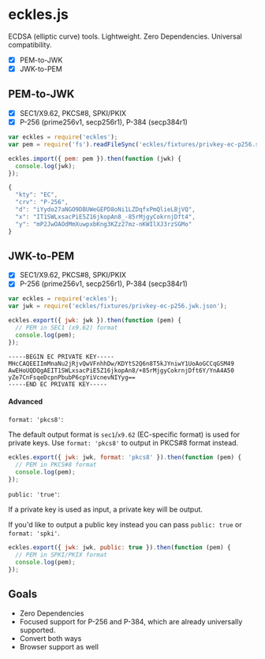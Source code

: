 eckles.js
=========

ECDSA (elliptic curve) tools. Lightweight. Zero Dependencies. Universal compatibility.

* [x] PEM-to-JWK
* [x] JWK-to-PEM

## PEM-to-JWK

* [x] SEC1/X9.62, PKCS#8, SPKI/PKIX
* [x] P-256 (prime256v1, secp256r1), P-384 (secp384r1)

```js
var eckles = require('eckles');
var pem = require('fs').readFileSync('eckles/fixtures/privkey-ec-p256.sec1.pem', 'ascii');

eckles.import({ pem: pem }).then(function (jwk) {
  console.log(jwk);
});
```

```js
{
  "kty": "EC",
  "crv": "P-256",
  "d": "iYydo27aNGO9DBUWeGEPD8oNi1LZDqfxPmQlieLBjVQ",
  "x": "IT1SWLxsacPiE5Z16jkopAn8_-85rMjgyCokrnjDft4",
  "y": "mP2JwOAOdMmXuwpxbKng3KZz27mz-nKWIlXJ3rzSGMo"
}
```

## JWK-to-PEM

* [x] SEC1/X9.62, PKCS#8, SPKI/PKIX
* [x] P-256 (prime256v1, secp256r1), P-384 (secp384r1)

```js
var eckles = require('eckles');
var jwk = require('eckles/fixtures/privkey-ec-p256.jwk.json');

eckles.export({ jwk: jwk }).then(function (pem) {
  // PEM in SEC1 (x9.62) format
  console.log(pem);
});
```

```
-----BEGIN EC PRIVATE KEY-----
MHcCAQEEIImMnaNu2jRjvQwVFnhhDw/KDYtS2Q6n8T5kJYniwY1UoAoGCCqGSM49
AwEHoUQDQgAEIT1SWLxsacPiE5Z16jkopAn8/+85rMjgyCokrnjDft6Y/YnA4A50
yZe7CnFsqeDcpnPbubP6cpYiVcnevNIYyg==
-----END EC PRIVATE KEY-----
```

#### Advanced

`format: 'pkcs8'`:

The default output format is `sec1`/`x9.62` (EC-specific format) is used for private keys.
Use `format: 'pkcs8'` to output in PKCS#8 format instead.

```js
eckles.export({ jwk: jwk, format: 'pkcs8' }).then(function (pem) {
  // PEM in PKCS#8 format
  console.log(pem);
});
```

`public: 'true'`:

If a private key is used as input, a private key will be output.

If you'd like to output a public key instead you can pass `public: true` or `format: 'spki'`.

```js
eckles.export({ jwk: jwk, public: true }).then(function (pem) {
  // PEM in SPKI/PKIX format
  console.log(pem);
});
```

Goals
-----

* Zero Dependencies
* Focused support for P-256 and P-384, which are already universally supported.
* Convert both ways
* Browser support as well
